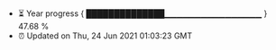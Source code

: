 - ⏳ Year progress { ██████████████▁▁▁▁▁▁▁▁▁▁▁▁▁▁▁▁ } 47.68 %
- ⏰ Updated on Thu, 24 Jun 2021 01:03:23 GMT


